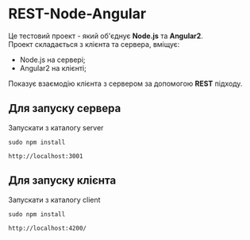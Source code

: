 # REST-Node-Angular

Це тестовий проект - який об'єднує **Node.js** та **Angular2**.  
Проект складається з клієнта та сервера, вміщує:
 - Node.js на сервері;
 - Angular2 на клієнті;
 
Показує взаємодію клієнта з сервером за допомогою **REST** підходу.
 
## Для запуску сервера
 Запускати з каталогу server
 
    sudo npm install 
        
    http://localhost:3001
 
 ## Для запуску клієнта
 Запускати з каталогу client
  
    sudo npm install
        
    http://localhost:4200/